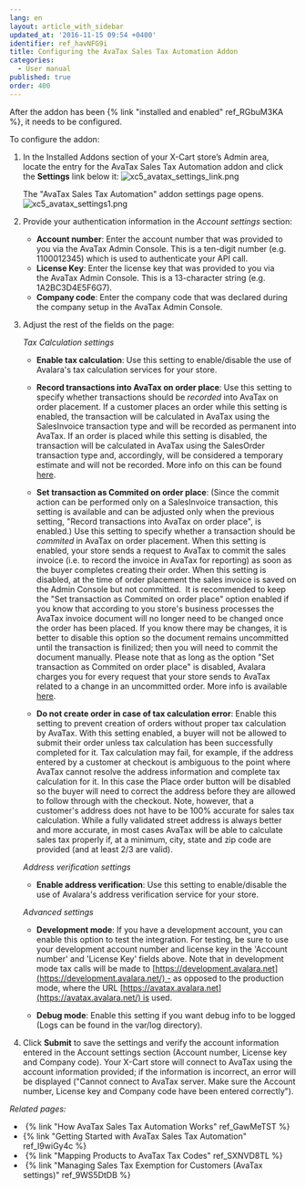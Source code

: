 ```yaml
---
lang: en
layout: article_with_sidebar
updated_at: '2016-11-15 09:54 +0400'
identifier: ref_havNFG9i
title: Configuring the AvaTax Sales Tax Automation Addon
categories:
  - User manual
published: true
order: 400
---
```



After the addon has been {% link "installed and enabled" ref_RGbuM3KA %}, it needs to be configured.

To configure the addon:

1.  In the Installed Addons section of your X-Cart store’s Admin area, locate the entry for the AvaTax Sales Tax Automation addon and click the **Settings** link below it:
    ![xc5_avatax_settings_link.png]({{site.baseurl}}/attachments/ref_havNFG9i/xc5_avatax_settings_link.png)
    
    The "AvaTax Sales Tax Automation" addon settings page opens.
    ![xc5_avatax_settings1.png]({{site.baseurl}}/attachments/ref_havNFG9i/xc5_avatax_settings1.png)

2.  Provide your authentication information in the _Account settings_ section:

    *   **Account number**: Enter the account number that was provided to you via the AvaTax Admin Console. This is a ten-digit number (e.g. 1100012345) which is used to authenticate your API call.
    *   **License Key**: Enter the license key that was provided to you via the AvaTax Admin Console. This is a 13-character string (e.g. 1A2BC3D4E5F6G7).
    *   **Company code**: Enter the company code that was declared during the company setup in the AvaTax Admin Console. 
3.  Adjust the rest of the fields on the page:

    _Tax Calculation settings_
    
    *   **Enable tax calculation**: Use this setting to enable/disable the use of Avalara's tax calculation services for your store.
    
    *   **Record transactions into AvaTax on order place**: Use this setting to specify whether transactions should be _recorded_ into AvaTax on order placement. If a customer places an order while this setting is enabled, the transaction will be calculated in AvaTax using the SalesInvoice transaction type and will be  recorded as permanent into AvaTax. If an order is placed while this setting is disabled, the transaction will be calculated in AvaTax using the SalesOrder transaction type and, accordingly, will be considered a temporary estimate and will not be recorded. More info on this can be found [here](https://developer.avalara.com/avatax/dev-guide/transactions/document-types/?referrer=&lastReferrer=developer.avalara.com&sessionId=1530099060696 "Configuring the AvaTax Sales Tax Automation Addon").
   
    *   **Set transaction as Commited on order place**: (Since the commit action can be performed only on a SalesInvoice transaction, this setting is available and can be adjusted only when the previous setting, "Record transactions into AvaTax on order place", is enabled.) Use this setting to specify whether a transaction should be _commited_ in AvaTax on order placement. When this setting is enabled, your store sends a request to AvaTax to commit the sales invoice (i.e. to record the invoice in AvaTax for reporting) as soon as the buyer completes creating their order. When this setting is disabled, at the time of order placement the sales invoice is saved on the Admin Console but not committed.  It is recommended to keep the "Set transaction as Commited on order place" option enabled if you know that according to you store's business processes the AvaTax invoice document will no longer need to be changed once the order has been placed. If you know there may be changes, it is better to disable this option so the document remains uncommitted until the transaction is finilized; then you will need to commit the document manually. Please note that as long as the option "Set transaction as Commited on order place" is disabled, Avalara charges you for every request that your store sends to AvaTax related to a change in an uncommitted order. More info is available [here](https://developer.avalara.com/avatax/dev-guide/transactions/should-i-commit/?referrer=&lastReferrer=developer.avalara.com&sessionId=1530099060696 "Configuring the AvaTax Sales Tax Automation Addon").

    *   **Do not create order in case of tax calculation error**: Enable this setting to prevent creation of orders without proper tax calculation by AvaTax. With this setting enabled, a buyer will not be allowed to submit their order unless tax calculation has been successfully completed for it. Tax calculation may fail, for example, if the address entered by a customer at checkout is ambiguous to the point where AvaTax cannot resolve the address information and complete tax calculation for it. In this case the Place order button will be disabled so the buyer will need to correct the address before they are allowed to follow through with the checkout. Note, however, that a customer's address does not have to be 100% accurate for sales tax calculation. While a fully validated street address is always better and more accurate, in most cases AvaTax will be able to calculate sales tax properly if, at a minimum, city, state and zip code are provided (and at least 2/3 are valid).

    _Address verification settings_
    
    *   **Enable address verification**: Use this setting to enable/disable the use of Avalara's address verification service for your store.
    
    _Advanced settings_
    
    *   **Development mode**: If you have a development account, you can enable this option to test the integration. For testing, be sure to use your development account number and license key in the 'Account number' and 'License Key' fields above. Note that in development mode tax calls will be made to [https://development.avalara.net](https://development.avalara.net/) - as opposed to the production mode, where the URL [https://avatax.avalara.net](https://avatax.avalara.net/) is used.
    
    *   **Debug mode**: Enable this setting if you want debug info to be logged (Logs can be found in the var/log directory).
    
4.  Click **Submit** to save the settings and verify the account information entered in the Account settings section (Account number, License key and Company code). Your X-Cart store will connect to AvaTax using the account information provided; if the information is incorrect, an error will be displayed ("Cannot connect to AvaTax server. Make sure the Account number, License key and Company code have been entered correctly").

_Related pages:_

*   {% link "How AvaTax Sales Tax Automation Works" ref_GawMeTST %}
*   {% link "Getting Started with AvaTax Sales Tax Automation" ref_I9wiGy4c %}
*   {% link "Mapping Products to AvaTax Tax Codes" ref_SXNVD8TL %}
*   {% link "Managing Sales Tax Exemption for Customers (AvaTax settings)" ref_9WS5DtDB %}
